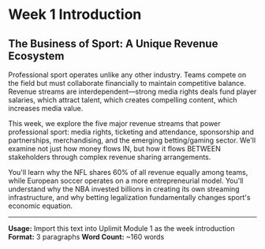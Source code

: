 # Week 1 Introduction
## The Business of Sport: A Unique Revenue Ecosystem

Professional sport operates unlike any other industry. Teams compete on the field but must collaborate financially to maintain competitive balance. Revenue streams are interdependent—strong media rights deals fund player salaries, which attract talent, which creates compelling content, which increases media value.

This week, we explore the five major revenue streams that power professional sport: media rights, ticketing and attendance, sponsorship and partnerships, merchandising, and the emerging betting/gaming sector. We'll examine not just how money flows IN, but how it flows BETWEEN stakeholders through complex revenue sharing arrangements.

You'll learn why the NFL shares 60% of all revenue equally among teams, while European soccer operates on a more entrepreneurial model. You'll understand why the NBA invested billions in creating its own streaming infrastructure, and why betting legalization fundamentally changes sport's economic equation.

---

**Usage:** Import this text into Uplimit Module 1 as the week introduction
**Format:** 3 paragraphs
**Word Count:** ~160 words
